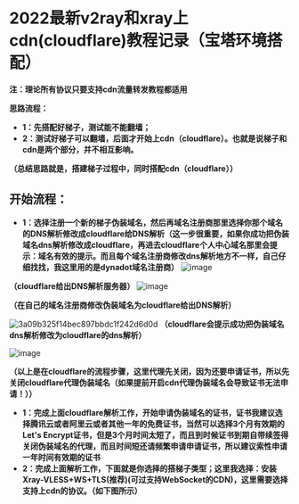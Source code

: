 # 2022最新v2ray和xray上cdn(cloudflare)教程记录（宝塔环境搭配）

**注：理论所有协议只要支持cdn流量转发教程都适用**

**思路流程：**

* **1：先搭配好梯子，测试能不能翻墙；**
* **2：测试好梯子可以翻墙，后面才开始上cdn（cloudflare）。也就是说梯子和cdn是两个部分，并不相互影响。**

**（总结思路就是，搭建梯子过程中，同时搭配cdn（cloudflare））**

## **开始流程：**

* **1：选择注册一个新的梯子伪装域名，然后再域名注册商那里选择你那个域名的DNS解析修改成cloudflare给DNS解析（这一步很重要，如果你成功把伪装域名dns解析修改成cloudflare，再进去cloudflare个人中心域名那里会提示：域名有效的提示。而且每个域名注册商修改dns解析地方不一样，自己仔细找找，我这里用的是dynadot域名注册商）**
 ![image](https://user-images.githubusercontent.com/74105070/164357399-9627e98d-f731-40f7-8aea-d5d0422dcaca.png)

**（cloudflare给出DNS解析服务器）**
![image](https://user-images.githubusercontent.com/74105070/164356579-08beabfa-aefd-4c0d-8542-207c85857f8e.png)

**（在自己的域名注册商修改伪装域名为cloudflare给出DNS解析）**

 ![3a09b325f14bec897bbdc1f242d6d0d](https://user-images.githubusercontent.com/74105070/164356087-346ebe11-343c-433a-a502-b74a9f46fcaf.png)
 **（cloudflare会提示成功把伪装域名dns解析修改为cloudflare的dns解析）**
 
 ![image](https://user-images.githubusercontent.com/74105070/164357101-2cc80bed-447e-437f-a024-61cfb7836854.png)

**（以上是在cloudflare的流程步骤，这里代理先关闭，因为还要申请证书，所以先关闭cloudflare代理伪装域名（如果提前开启cdn代理伪装域名会导致证书无法申请！））**
* **1：完成上面cloudflare解析工作，开始申请伪装域名的证书，证书我建议选择腾讯云或者阿里云或者其他一年的免费证书，当然可以选择3个月有效期的Let's Encrypt证书，但是3个月时间太短了，而且到时候证书到期自带续签得关闭伪装域名的代理，而且时间短还请频繁申请申请证书，所以建议索性申请一年时间有效期的证书**
* **2：完成上面解析工作，下面就是你选择的搭梯子类型；这里我选择：安装Xray-VLESS+WS+TLS(推荐)(可过支持WebSocket的CDN)，这里需要选择支持上cdn的协议。（如下图所示）**




